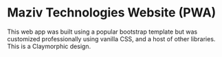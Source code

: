
# Maziv Technologies Website (PWA)

This web app was built using a popular bootstrap template but was customized professionally using vanilla CSS, and a host of other libraries.
This is a Claymorphic design. 
